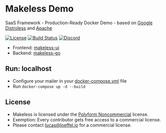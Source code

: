 # Makeless Demo

SaaS Framework - Production-Ready Docker Demo - based on [Google Distroless](https://github.com/GoogleContainerTools/distroless) and [Apache](https://hub.docker.com/_/httpd)

[![License](https://img.shields.io/badge/license-polyform:noncommercial-blue)](https://polyformproject.org/licenses/noncommercial/1.0.0/)
[![Build Status](https://ci.loeffel.io/api/badges/makeless/makeless-go/status.svg)](https://ci.loeffel.io/makeless/makeless-demo)
[![Discord](https://img.shields.io/discord/775684445314744341?label=discord)](https://discord.gg/K7Une7gndt)

- Frontend: [makeless-ui](https://github.com/makeless/makeless-ui)
- Backend: [makeless-go](https://github.com/makeless/makeless-go)

## Run: localhost

- Configure your mailer in your [docker-compose.yml](https://github.com/makeless/makeless-demo/blob/master/docker-compose.yml#L29) file 
- Run `docker-compose up -d --build`

## License

- Makeless is licensed under the [Polyform Noncommercial](https://polyformproject.org/licenses/noncommercial/1.0.0/) license.
- Exemption: Every contributor gets free access to a commercial license.
- Please contact lucas@loeffel.io for a commercial license.

